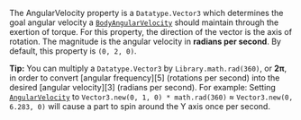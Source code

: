 The AngularVelocity property is a `Datatype.Vector3` which determines the
goal angular velocity a [`BodyAngularVelocity`](https://create.roblox.com/docs/reference/engine/classes/BodyAngularVelocity) should maintain
through the exertion of torque. For this property, the direction of the
vector is the axis of rotation. The magnitude is the angular velocity in
**radians per second**. By default, this property is `(0, 2, 0)`.

**Tip:** You can multiply a `Datatype.Vector3` by `Library.math.rad(360)`,
or **2π**, in order to convert [angular frequency][5] (rotations per
second) into the desired [angular velocity][3] (radians per second). For
example: Setting
[`AngularVelocity`](https://create.roblox.com/docs/reference/engine/classes/BodyAngularVelocity#AngularVelocity) to
`Vector3.new(0, 1, 0) * math.rad(360)` ≈ `Vector3.new(0, 6.283, 0)` will
cause a part to spin around the Y axis once per second.